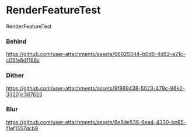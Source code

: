 # RenderFeatureTest
RenderFeatureTest

### Behind

https://github.com/user-attachments/assets/06025344-b0d6-4d82-a21c-c05fe6d1166c



### Dither


https://github.com/user-attachments/assets/9f869438-5023-479c-96e2-33201c387623



### Blur

https://github.com/user-attachments/assets/6e8de536-6ea4-4330-bc65-f1ef1557dcb8

